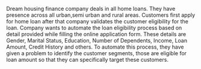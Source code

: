 Dream housing finance company deals in all home loans. They have presence across all urban,semi urban and rural areas. Customers first apply for home loan after that company validates the customer eligibility for the loan. Company wants to automate the loan eligibility process based on detail provided while filling the online application form. These details are Gender, Marital Status, Education, Number of Dependents, Income, Loan Amount, Credit History and others. To automate this process, they have given a problem to identify the customer segments, those are eligible for loan amount so that they can specifically target these customers. 
